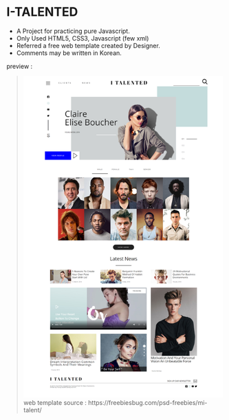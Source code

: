 # I-TALENTED
<ul>
<li>A Project for practicing pure Javascript.</li>
<li>Only Used HTML5, CSS3, Javascript (few xml)</li>
<li>Referred a free web template created by Designer.</li>
<li>Comments may be written in Korean.</li>
</ul>

preview :
><img src="preview.png">
>web template source : https://freebiesbug.com/psd-freebies/mi-talent/